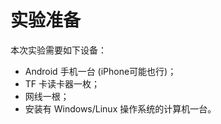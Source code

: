 # 实验准备

本次实验需要如下设备：

* Android 手机一台 \(iPhone可能也行\)；
* TF 卡读卡器一枚；
* 网线一根；
* 安装有 Windows/Linux 操作系统的计算机一台。



